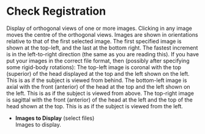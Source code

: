 # Check Registration  
Display of orthogonal views of one or more images.
Clicking in any image moves the centre of the orthogonal views. Images are shown in orientations relative to that of the first selected image. The first specified image is shown at the top-left, and the last at the bottom right.  The fastest increment is in the left-to-right direction (the same as you are reading this).
If you have put your images in the correct file format, then (possibly after specifying some rigid-body rotations):
    The top-left image is coronal with the top (superior) of the head displayed at the top and the left shown on the left. This is as if the subject is viewed from behind.
    The bottom-left image is axial with the front (anterior) of the head at the top and the left shown on the left. This is as if the subject is viewed from above.
    The top-right image is sagittal with the front (anterior) of the head at the left and the top of the head shown at the top. This is as if the subject is viewed from the left.

* **Images to Display** (select files)  
Images to display.
